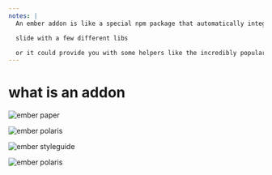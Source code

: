 ```yaml
---
notes: |
  An ember addon is like a special npm package that automatically integrates with your ember app. It can either provide some stuff that your app can make use of, like some components in the case of ember paper or any of the other component libraris out there

  slide with a few different libs

  or it could provide you with some helpers like the incredibly popular ember-truth-thelpers addon. bacically they can provide you anything that you could write in your own app.
---
```


# what is an addon

![ember paper](/ember-paper.png) <!-- .element width="300" class="fragment" style="position: absolute; left: 190px;" -->

![ember polaris](/ember-polaris.png) <!-- .element width="300" class="fragment" style="position: absolute; right: 190px;" -->

![ember styleguide](/ember-styleguide.png) <!-- .element width="300" class="fragment" -->

![ember polaris](/ember-truth-helpers.png) <!-- .element width="500" class="fragment" style="position: absolute; left: 190px; bottom: 160px;" -->
